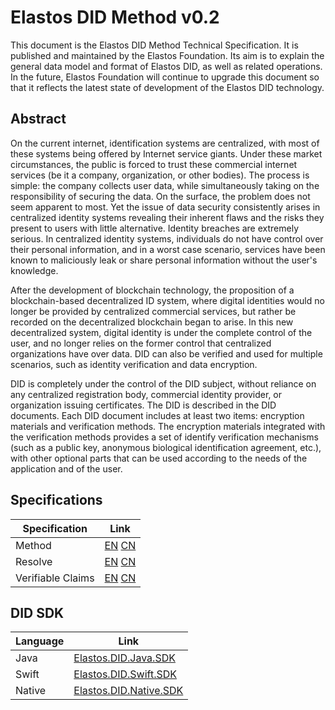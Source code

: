 # Elastos DID Method v0.2

This document is the Elastos DID Method Technical Specification. It is published and maintained by the Elastos Foundation. Its aim is to explain the general data model and format of Elastos DID, as well as related operations. In the future, Elastos Foundation will continue to upgrade this document so that it reflects the latest state of development of the Elastos DID technology.

## Abstract

On the current internet, identification systems are centralized, with most of these systems being offered by Internet service giants. Under these market circumstances, the public is forced to trust these commercial internet services (be it a company, organization, or other bodies). The process is simple: the company collects user data, while simultaneously taking on the responsibility of securing the data. On the surface, the problem does not seem apparent to most. Yet the issue of data security consistently arises in centralized identity systems revealing their inherent flaws and the risks they present to users with little alternative. Identity breaches are extremely serious. In centralized identity systems, individuals do not have control over their personal information, and in a worst case scenario, services have been known to maliciously leak or share personal information without the user's knowledge.

After the development of blockchain technology, the proposition of a blockchain-based decentralized ID system, where digital identities would no longer be provided by centralized commercial services, but rather be recorded on the decentralized blockchain began to arise. In this new decentralized system, digital identity is under the complete control of the user, and no longer relies on the former control that centralized organizations have over data. DID can also be verified and used for multiple scenarios, such as identity verification and data encryption.

DID is completely under the control of the DID subject, without reliance on any centralized registration body, commercial identity provider, or organization issuing certificates. The DID is described in the DID documents. Each DID document includes at least two items: encryption materials and verification methods. The encryption materials integrated with the verification methods provides a set of identify verification mechanisms (such as a public key, anonymous biological identification agreement, etc.), with other optional parts that can be used according to the needs of the application and of the user.

## Specifications

| Specification    | Link                                                                                                                                        |
| ----------------- | ------------------------------------------------------------------------------------------------------------------------------------------- |
| Method            | [EN](/DID/Elastos-DID-Method-Specification_en.md) [CN](/DID/Elastos-DID-Method-Specification_cn.md)                                         |
| Resolve           | [EN](/Resolver/Elastos-DID-Resolver-Specification_en.md) [CN](/Resolver/Elastos-DID-Resolver-Specification_cn.md)                           |
| Verifiable Claims | [EN](/VerifiableClaims/Elastos-Verifiable-Claims-Specification_en.md) [CN](/VerifiableClaims/Elastos-Verifiable-Claims-Specification_cn.md) |

## DID SDK

| Language | Link                                                                        |
| -------- | --------------------------------------------------------------------------- |
| Java     | [Elastos.DID.Java.SDK](https://github.com/elastos/Elastos.DID.Java.SDK)     |
| Swift    | [Elastos.DID.Swift.SDK](https://github.com/elastos/Elastos.DID.Swift.SDK)   |
| Native   | [Elastos.DID.Native.SDK](https://github.com/elastos/Elastos.DID.Native.SDK) |